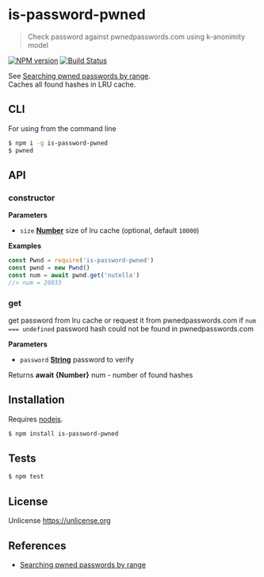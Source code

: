# is-password-pwned

> Check password against pwnedpasswords.com using k-anonimity model

[![NPM version](https://badge.fury.io/js/is-password-pwned.svg)](https://www.npmjs.com/package/is-password-pwned/)
[![Build Status](https://app.travis-ci.com/commenthol/is-password-pwned.svg?branch=master)](https://app.travis-ci.com/commenthol/is-password-pwned)

See [Searching pwned passwords by range][].    
Caches all found hashes in LRU cache.

## CLI

For using from the command line

```bash
$ npm i -g is-password-pwned
$ pwned
```

## API

<!-- Generated by documentation.js. Update this documentation by updating the source code. -->

### constructor

**Parameters**

-   `size` **[Number](https://developer.mozilla.org/docs/Web/JavaScript/Reference/Global_Objects/Number)** size of lru cache (optional, default `10000`)

**Examples**

```javascript
const Pwnd = require('is-password-pwned')
const pwnd = new Pwnd()
const num = await pwnd.get('nutella')
//> num = 20833
```

### get

get password from lru cache or request it from pwnedpasswords.com
if `num === undefined` password hash could not be found in pwnedpasswords.com

**Parameters**

-   `password` **[String](https://developer.mozilla.org/docs/Web/JavaScript/Reference/Global_Objects/String)** password to verify

Returns **await {Number}** num - number of found hashes

## Installation

Requires [nodejs](http://nodejs.org/).

```sh
$ npm install is-password-pwned
```

## Tests

```sh
$ npm test
```

## License

Unlicense https://unlicense.org

## References

- [Searching pwned passwords by range][]

[Searching pwned passwords by range]: https://haveibeenpwned.com/API/v2#SearchingPwnedPasswordsByRange
